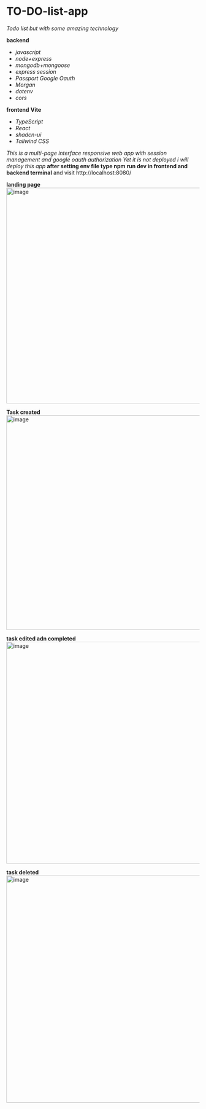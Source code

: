 # TO-DO-list-app

_Todo list but with some amazing technology_

**backend**
- _javascript_
- _node+express_
- _mongodb+mongoose_
- _express session_
- _Passport Google Oauth_
- _Morgan_
- _dotenv_
- _cors_

**frontend**
**Vite**
- _TypeScript_
- _React_
- _shadcn-ui_
- _Tailwind CSS_

_This is a multi-page interface responsive web app with session management and google oauth authorization_
_Yet it is not deployed i will deploy this app_
**after setting env file type npm run dev in frontend and backend terminal**
and visit http://localhost:8080/

**landing page**
<img width="1290" height="562" alt="image" src="https://github.com/user-attachments/assets/07f2bcc3-51b5-452d-9a1b-b61d851208d3" />


**Task created**
<img width="1357" height="559" alt="image" src="https://github.com/user-attachments/assets/4d71c440-edd0-42d8-94a8-445f58fa05a2" />


**task edited adn completed**
<img width="1357" height="578" alt="image" src="https://github.com/user-attachments/assets/dd45e7e7-1ee3-449e-b6bf-b619c0e5d8a5" />


**task deleted**
<img width="1359" height="592" alt="image" src="https://github.com/user-attachments/assets/921ccd03-b10e-4401-9cc9-92329e579e22" />



